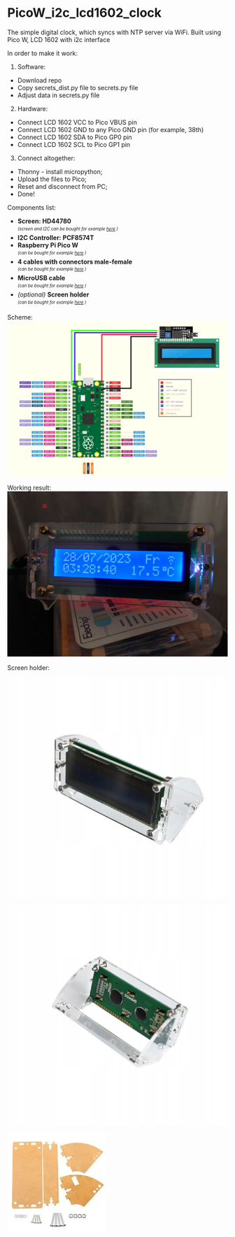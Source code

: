 # PicoW_i2c_lcd1602_clock
The simple digital clock, which syncs with NTP server via WiFi.
Built using Pico W, LCD 1602 with i2c interface

In order to make it work:

1. Software:
  * Download repo
  * Copy secrets_dist.py file to secrets.py file
  * Adjust data in secrets.py file
2. Hardware:
  * Connect LCD 1602 VCC to Pico VBUS pin
  * Connect LCD 1602 GND to any Pico GND pin (for example, 38th)
  * Connect LCD 1602 SDA to Pico GP0 pin
  * Connect LCD 1602 SCL to Pico GP1 pin
3. Connect altogether:
  * Thonny - install micropython;
  * Upload the files to Pico;
  * Reset and disconnect from PC;
  * Done!

Components list:
* **Screen: HD44780**<br/> <sub><sup>_(screen and I2C can be bought for example [here](https://botland.store/alphanumeric-and-graphic-displays/2351-lcd-display-2x16-characters-blue-i2c-lcm1602-5904422309244.html) )_</sup></sub>
* **I2C Controller: PCF8574T**
* **Raspberry Pi Pico W**<br/> <sub><sup>_(can be bought for example [here](https://botland.store/raspberry-pi-pico-modules-and-kits/21574-raspberry-pi-pico-w-rp2040-arm-cortex-m0-cyw43439-wifi-5056561803173.html) )_</sup></sub>
* **4 cables with connectors male-female**<br/> <sub><sup>_(can be bought for example [here](https://botland.store/female-to-male-connecting-cables/19949-connecting-cables-female-male-justpi-10cm-40pcs-5904422328696.html) )_</sup></sub>
* **MicroUSB cable**<br/> <sub><sup>_(can be bought for example [here](https://botland.store/usb-20-cables/2906-microusb-cable-b-a-1m-5901812014474.html) )_</sup></sub>
* _(optional)_ **Screen holder**<br/> <sub><sup>_(can be bought for example [here](https://botland.store/alphanumeric-and-graphic-displays/10914-stand-for-lcd-display-2x16-characters-5904422317027.html) )_</sup></sub>

Scheme:
![Connection scheme](./.readme/LCD1602_I2C_PICO_W_Scheme.png "Scheme")

Working result:
![Result](./.readme/repository-open-graph-1602-i2c-pico-w-new.png "Result")

Screen holder:

![Scheen holder 1](./.readme/OBUDOWA-AKRYLOWA-UCHWYT-DO-WYSWIETLACZA-LCD-1602.jpg "ScreenHolder1")

![Scheen holder 2](./.readme/OBUDOWA-AKRYLOWA-UCHWYT-DO-WYSWIETLACZA-LCD-1602-Kod-producenta-OBUDOWA-AKRYLOWA-UCHWYT-DO-WYSWIETLACZA.jpg "ScreenHolder2")

![Scheen holder 3](./.readme/OBUDOWA-AKRYLOWA-UCHWYT-DO-WYSWIETLACZA-LCD-1602-EAN-GTIN-5903689136150.webp "ScreenHolder3")
